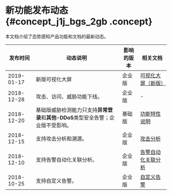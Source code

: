 # 新功能发布动态 {#concept_j1j_bgs_2gb .concept}

本文档介绍了态势感知产品功能和文档的最新动态。

|发布时间|动态说明|影响的版本|相关文档|
|----|----|-----|----|
|2019-01-17|新版可视化大屏|企业版|[可视化大屏（新版）](../../../../../intl.zh-CN/用户指南/可视化大屏（新版）.md#)|
|2018-12-28|攻击、访问、威胁功能下线。|企业版|-|
|2018-12-20|基础版威胁检测能力只支持**异常登录**和**其他-DDoS**类型安全告警；企业版不受影响。|基础版|[功能特性说明](intl.zh-CN/产品简介/功能特性.md#)|
|2018-12-15|支持攻击分析和溯源。|企业版|[攻击分析](../../../../../intl.zh-CN/用户指南/攻击分析.md#)|
|2018-12-10|支持告警自动化关联分析。|企业版|[告警自动化关联分析](../../../../../intl.zh-CN/用户指南/安全告警/告警自动化关联分析.md#)|
|2018-10-25|支持自定义告警。|企业版|[自定义告警](../../../../../intl.zh-CN/用户指南/自定义告警/添加规则组.md#)|

